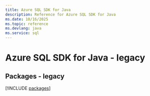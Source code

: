 ```yaml
---
title: Azure SQL SDK for Java
description: Reference for Azure SQL SDK for Java
ms.date: 10/16/2025
ms.topic: reference
ms.devlang: java
ms.service: sql
---
```

# Azure SQL SDK for Java - legacy
## Packages - legacy
[!INCLUDE [packages](sql-index.md)]